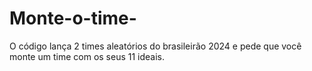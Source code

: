 # Monte-o-time-
O código lança 2 times aleatórios do brasileirão 2024 e pede que você monte um time com os seus 11 ideais.

